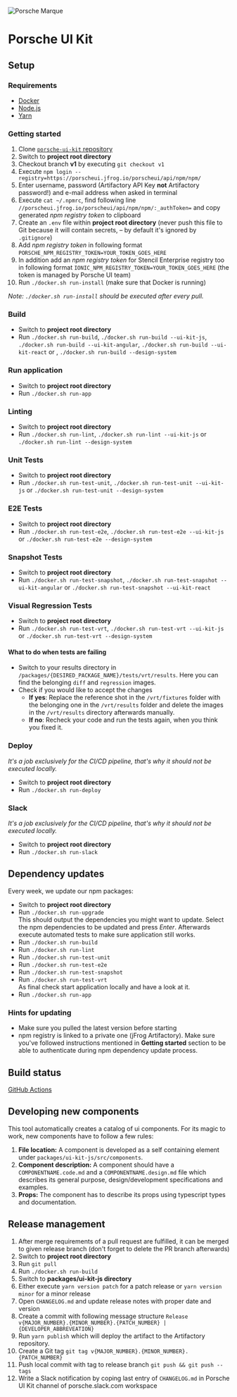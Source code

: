 ![Porsche Marque](https://upload.wikimedia.org/wikipedia/de/thumb/7/70/Porsche_Logo.svg/258px-Porsche_Logo.svg.png)

# Porsche UI Kit

## Setup

### Requirements
* [Docker](https://www.docker.com)
* [Node.js](https://nodejs.org)
* [Yarn](https://yarnpkg.com)

### Getting started
1. Clone [`porsche-ui-kit` repository](https://github.com/porscheui/porsche-ui-kit)
1. Switch to __project root directory__
1. Checkout branch __v1__ by executing `git checkout v1`
1. Execute `npm login --registry=https://porscheui.jfrog.io/porscheui/api/npm/npm/`
1. Enter username, password (Artifactory API Key __not__ Artifactory password!) and e-mail address when asked in terminal
1. Execute `cat ~/.npmrc`, find following line `//porscheui.jfrog.io/porscheui/api/npm/npm/:_authToken=` and copy generated _npm registry token_ to clipboard
1. Create an `.env` file within __project root directory__ (never push this file to Git because it will contain secrets, – by default it's ignored by `.gitignore`)
1. Add _npm registry token_ in following format `PORSCHE_NPM_REGISTRY_TOKEN=YOUR_TOKEN_GOES_HERE` 
1. In addition add an _npm registry token_ for Stencil Enterprise registry too in following format `IONIC_NPM_REGISTRY_TOKEN=YOUR_TOKEN_GOES_HERE` (the token is managed by Porsche UI team)
1. Run `./docker.sh run-install` (make sure that Docker is running)

*Note: `./docker.sh run-install` should be executed after every pull.*

### Build
* Switch to __project root directory__
* Run `./docker.sh run-build`, `./docker.sh run-build --ui-kit-js`, `./docker.sh run-build --ui-kit-angular`, `./docker.sh run-build --ui-kit-react` or , `./docker.sh run-build --design-system`

### Run application
* Switch to __project root directory__
* Run `./docker.sh run-app`

### Linting
* Switch to __project root directory__
* Run `./docker.sh run-lint`, `./docker.sh run-lint --ui-kit-js` or `./docker.sh run-lint --design-system`

### Unit Tests
* Switch to __project root directory__
* Run `./docker.sh run-test-unit`, `./docker.sh run-test-unit --ui-kit-js` or `./docker.sh run-test-unit --design-system`

### E2E Tests
* Switch to __project root directory__
* Run `./docker.sh run-test-e2e`, `./docker.sh run-test-e2e --ui-kit-js` or `./docker.sh run-test-e2e --design-system`

### Snapshot Tests
* Switch to __project root directory__
* Run `./docker.sh run-test-snapshot`, `./docker.sh run-test-snapshot --ui-kit-angular` or `./docker.sh run-test-snapshot --ui-kit-react`

### Visual Regression Tests
* Switch to __project root directory__
* Run `./docker.sh run-test-vrt`, `./docker.sh run-test-vrt --ui-kit-js` or `./docker.sh run-test-vrt --design-system`

#### What to do when tests are failing
* Switch to your results directory in `/packages/{DESIRED_PACKAGE_NAME}/tests/vrt/results`. Here you can find the belonging `diff` and `regression` images.
* Check if you would like to accept the changes
  * **If yes**: Replace the reference shot in the `/vrt/fixtures` folder with the belonging one in the `/vrt/results` folder and delete the images in the `/vrt/results` directory afterwards manually.
  * **If no**: Recheck your code and run the tests again, when you think you fixed it.

### Deploy
_It's a job exclusively for the CI/CD pipeline, that's why it should not be executed locally._
* Switch to __project root directory__
* Run `./docker.sh run-deploy`

### Slack
_It's a job exclusively for the CI/CD pipeline, that's why it should not be executed locally._
* Switch to __project root directory__
* Run `./docker.sh run-slack`

## Dependency updates
Every week, we update our npm packages:

* Switch to __project root directory__
* Run `./docker.sh run-upgrade`  
This should output the dependencies you might want to update. Select the npm dependencies to be updated and press
_Enter_. Afterwards execute automated tests to make sure application still works.
* Run `./docker.sh run-build`  
* Run `./docker.sh run-lint`  
* Run `./docker.sh run-test-unit`  
* Run `./docker.sh run-test-e2e`  
* Run `./docker.sh run-test-snapshot`  
* Run `./docker.sh run-test-vrt`  
As final check start application locally and have a look at it.
* Run `./docker.sh run-app`

### Hints for updating
* Make sure you pulled the latest version before starting
* npm registry is linked to a private one (jFrog Artifactory). Make sure you've followed instructions mentioned in
__Getting started__ section to be able to authenticate during npm dependency update process.


## Build status

[GitHub Actions](https://github.com/porscheui/porsche-ui-kit/actions)


## Developing new components

This tool automatically creates a catalog of ui components. For its magic to work, new components have to follow a few rules:

1. **File location:** A component is developed as a self containing element under `packages/ui-kit-js/src/components`.
1. **Component description:** A component should have a `COMPONENTNAME.code.md` and a `COMPONENTNAME.design.md` file which describes its general purpose, design/development specifications and examples.
1. **Props:** The component has to describe its props using typescript types and documentation.


## Release management

1. After merge requirements of a pull request are fulfilled, it can be merged to given release branch (don't forget to delete the PR branch afterwards)
1. Switch to __project root directory__
1. Run `git pull`
1. Run `./docker.sh run-build`
1. Switch to __packages/ui-kit-js directory__
1. Either execute `yarn version patch` for a patch release or `yarn version minor` for a minor release
1. Open `CHANGELOG.md` and update release notes with proper date and version
1. Create a commit with following message structure `Release v{MAJOR_NUMBER}.{MINOR_NUMBER}.{PATCH_NUMBER} | {DEVELOPER_ABBREVEATION}`
1. Run `yarn publish` which will deploy the artifact to the Artifactory repository.
1. Create a Git tag `git tag v{MAJOR_NUMBER}.{MINOR_NUMBER}.{PATCH_NUMBER}`
1. Push local commit with tag to release branch `git push && git push --tags`
1. Write a Slack notification by coping last entry of `CHANGELOG.md` in Porsche UI Kit channel of porsche.slack.com workspace
